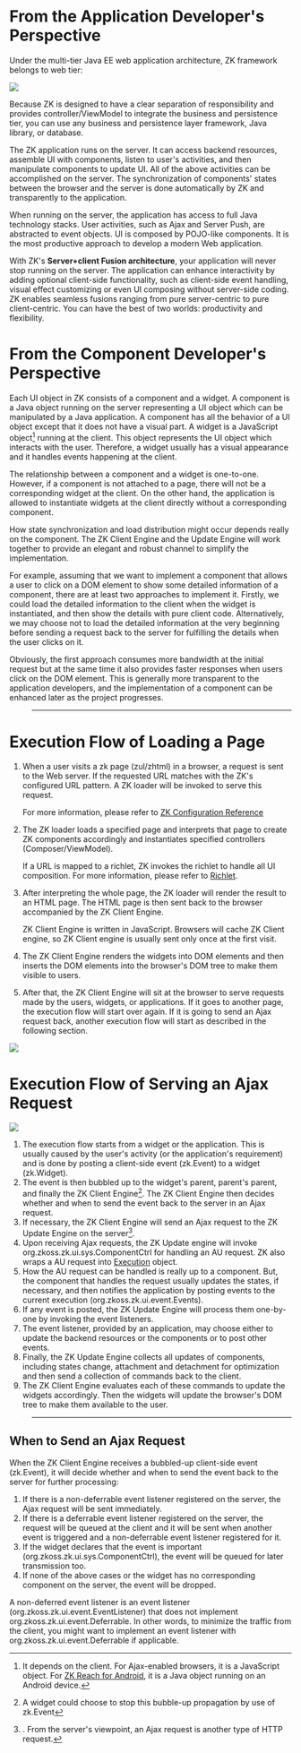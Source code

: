 

# From the Application Developer's Perspective

Under the multi-tier Java EE web application architecture, ZK framework
belongs to web tier:

![](/zk_dev_ref/images/zk-web-tier.jpg)

Because ZK is designed to have a clear separation of responsibility and
provides controller/ViewModel to integrate the business and persistence
tier, you can use any business and persistence layer framework, Java
library, or database.

The ZK application runs on the server. It can access backend resources,
assemble UI with components, listen to user's activities, and then
manipulate components to update UI. All of the above activities can be
accomplished on the server. The synchronization of components' states
between the browser and the server is done automatically by ZK and
transparently to the application.

When running on the server, the application has access to full Java
technology stacks. User activities, such as Ajax and Server Push, are
abstracted to event objects. UI is composed by POJO-like components. It
is the most productive approach to develop a modern Web application.

With ZK's **Server+client Fusion architecture**, your application will
never stop running on the server. The application can enhance
interactivity by adding optional client-side functionality, such as
client-side event handling, visual effect customizing or even UI
composing without server-side coding. ZK enables seamless fusions
ranging from pure server-centric to pure client-centric. You can have
the best of two worlds: productivity and flexibility.

# From the Component Developer's Perspective

Each UI object in ZK consists of a component and a widget. A component
is a Java object running on the server representing a UI object which
can be manipulated by a Java application. A component has all the
behavior of a UI object except that it does not have a visual part. A
widget is a JavaScript object[^1] running at the client. This object
represents the UI object which interacts with the user. Therefore, a
widget usually has a visual appearance and it handles events happening
at the client.

The relationship between a component and a widget is one-to-one.
However, if a component is not attached to a page, there will not be a
corresponding widget at the client. On the other hand, the application
is allowed to instantiate widgets at the client directly without a
corresponding component.

How state synchronization and load distribution might occur depends
really on the component. The ZK Client Engine and the Update Engine will
work together to provide an elegant and robust channel to simplify the
implementation.

For example, assuming that we want to implement a component that allows
a user to click on a DOM element to show some detailed information of a
component, there are at least two approaches to implement it. Firstly,
we could load the detailed information to the client when the widget is
instantiated, and then show the details with pure client code.
Alternatively, we may choose not to load the detailed information at the
very beginning before sending a request back to the server for
fulfilling the details when the user clicks on it.

Obviously, the first approach consumes more bandwidth at the initial
request but at the same time it also provides faster responses when
users click on the DOM element. This is generally more transparent to
the application developers, and the implementation of a component can be
enhanced later as the project progresses.

> ------------------------------------------------------------------------
>
> <references/>

# Execution Flow of Loading a Page

1.  When a user visits a zk page (zul/zhtml) in a browser, a request is
    sent to the Web server. If the requested URL matches with the ZK's
    configured URL pattern. A ZK loader will be invoked to serve this
    request.
      
    For more information, please refer to [ZK Configuration
    Reference](ZK_Configuration_Reference/web.xml/ZK_Loader)
2.  The ZK loader loads a specified page and interprets that page to
    create ZK components accordingly and instantiates specified
    controllers (Composer/ViewModel).
      
    If a URL is mapped to a richlet, ZK invokes the richlet to handle
    all UI composition. For more information, please refer to
    [Richlet](ZK_Developer's_Reference/UI_Composing/Richlet).
3.  After interpreting the whole page, the ZK loader will render the
    result to an HTML page. The HTML page is then sent back to the
    browser accompanied by the ZK Client Engine.
      
    ZK Client Engine is written in JavaScript. Browsers will cache ZK
    Client engine, so ZK Client engine is usually sent only once at the
    first visit.
4.  The ZK Client Engine renders the widgets into DOM elements and then
    inserts the DOM elements into the browser's DOM tree to make them
    visible to users.
5.  After that, the ZK Client Engine will sit at the browser to serve
    requests made by the users, widgets, or applications. If it goes to
    another page, the execution flow will start over again. If it is
    going to send an Ajax request back, another execution flow will
    start as described in the following section.

![](/zk_dev_ref/images/Load-page.jpg)

# Execution Flow of Serving an Ajax Request

![](/zk_dev_ref/images/architecture-s.png)

1.  The execution flow starts from a widget or the application. This is
    usually caused by the user's activity (or the application's
    requirement) and is done by posting a client-side event
    (<javadoc directory="jsdoc">zk.Event</javadoc>) to a widget
    (<javadoc method="fire(zk.Event,int)" directory="jsdoc">zk.Widget</javadoc>).
2.  The event is then bubbled up to the widget's parent, parent's
    parent, and finally the ZK Client Engine[^2]. The ZK Client Engine
    then decides whether and when to send the event back to the server
    in an Ajax request.
3.  If necessary, the ZK Client Engine will send an Ajax request to the
    ZK Update Engine on the server[^3].
4.  Upon receiving Ajax requests, the ZK Update engine will invoke
    <javadoc method="service(org.zkoss.zk.au.AuRequest,boolean)" type="interface">org.zkoss.zk.ui.sys.ComponentCtrl</javadoc>
    for handling an AU request. ZK also wraps a AU request into
    [Execution](https://www.zkoss.org/javadoc/latest/zk/org/zkoss/zk/ui/Execution.html)
    object.
5.  How the AU request can be handled is really up to a component. But,
    the component that handles the request usually updates the states,
    if necessary, and then notifies the application by posting events to
    the current execution
    (<javadoc method="postEvent(org.zkoss.zk.ui.event.Event)">org.zkoss.zk.ui.event.Events</javadoc>).
6.  If any event is posted, the ZK Update Engine will process them
    one-by-one by invoking the event listeners.
7.  The event listener, provided by an application, may choose either to
    update the backend resources or the components or to post other
    events.
8.  Finally, the ZK Update Engine collects all updates of components,
    including states change, attachment and detachment for optimization
    and then send a collection of commands back to the client.
9.  The ZK Client Engine evaluates each of these commands to update the
    widgets accordingly. Then the widgets will update the browser's DOM
    tree to make them available to the user.

> ------------------------------------------------------------------------
>
> <references/>

## When to Send an Ajax Request

When the ZK Client Engine receives a bubbled-up client-side event
(<javadoc directory="jsdoc">zk.Event</javadoc>), it will decide whether
and when to send the event back to the server for further processing:

1.  If there is a non-deferrable event listener registered on the
    server, the Ajax request will be sent immediately.
2.  If there is a deferrable event listener registered on the server,
    the request will be queued at the client and it will be sent when
    another event is triggered and a non-deferrable event listener
    registered for it.
3.  If the widget declares that the event is important
    (<javadoc method="CE_IMPORTANT">org.zkoss.zk.ui.sys.ComponentCtrl</javadoc>),
    the event will be queued for later transmission too.
4.  If none of the above cases or the widget has no corresponding
    component on the server, the event will be dropped.

A non-deferred event listener is an event listener
(<javadoc type="interface">org.zkoss.zk.ui.event.EventListener</javadoc>)
that does not implement
<javadoc type="interface">org.zkoss.zk.ui.event.Deferrable</javadoc>. In
other words, to minimize the traffic from the client, you might want to
implement an event listener with
<javadoc type="interface">org.zkoss.zk.ui.event.Deferrable</javadoc> if
applicable.

[^1]: It depends on the client. For Ajax-enabled browsers, it is a
    JavaScript object. For [ZK Reach for
    Android](http://code.google.com/p/zkreach/), it is a Java object
    running on an Android device.

[^2]: A widget could choose to stop this bubble-up propagation by use of
    <javadoc directory="jsdoc" method="stop(_global_.Map)">zk.Event</javadoc>

[^3]: . From the server's viewpoint, an Ajax request is another type of
    HTTP request.
